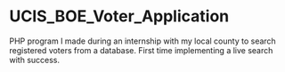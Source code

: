 # UCIS_BOE_Voter_Application
PHP program I made during an internship with my local county to search registered voters from a database. First time implementing a live search with success.
